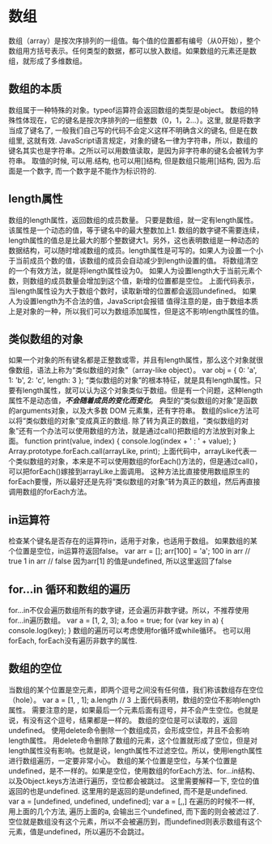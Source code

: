 # 数组
数组（array）是按次序排列的一组值。每个值的位置都有编号（从0开始），整个数组用方括号表示。任何类型的数据，都可以放入数组。如果数组的元素还是数组，就形成了多维数组。

## 数组的本质
数组属于一种特殊的对象。typeof运算符会返回数组的类型是object。
数组的特殊性体现在，它的键名是按次序排列的一组整数（0，1，2…）。这里, 就是将数字当成了键名了, 一般我们自己写的代码不会定义这样不明确含义的键名, 但是在数组里, 这就有效. 
JavaScript语言规定，对象的键名一律为字符串，所以，数组的键名其实也是字符串。之所以可以用数值读取，是因为非字符串的键名会被转为字符串。
取值的时候, 可以用.结构, 也可以用[]结构, 但是数组只能用[]结构, 因为.后面是一个数字, 而一个数字是不能作为标识符的. 

## length属性
数组的length属性，返回数组的成员数量。
只要是数组，就一定有length属性。该属性是一个动态的值，等于键名中的最大整数加上1. 
数组的数字键不需要连续，length属性的值总是比最大的那个整数键大1。另外，这也表明数组是一种动态的数据结构，可以随时增减数组的成员。length属性是可写的。如果人为设置一个小于当前成员个数的值，该数组的成员会自动减少到length设置的值。
将数组清空的一个有效方法，就是将length属性设为0。
如果人为设置length大于当前元素个数，则数组的成员数量会增加到这个值，新增的位置都是空位。
上面代码表示，当length属性设为大于数组个数时，读取新增的位置都会返回undefined。
如果人为设置length为不合法的值，JavaScript会报错
值得注意的是，由于数组本质上是对象的一种，所以我们可以为数组添加属性，但是这不影响length属性的值。

## 类似数组的对象
如果一个对象的所有键名都是正整数或零，并且有length属性，那么这个对象就很像数组，语法上称为“类似数组的对象”（array-like object）。
var obj = {
  0: 'a',
  1: 'b',
  2: 'c',
  length: 3
};
“类似数组的对象”的根本特征，就是具有length属性。只要有length属性，就可以认为这个对象类似于数组。但是有一个问题，这种length属性不是动态值，***不会随着成员的变化而变化***。
典型的“类似数组的对象”是函数的arguments对象，以及大多数 DOM 元素集，还有字符串。
数组的slice方法可以将“类似数组的对象”变成真正的数组. 
除了转为真正的数组，“类似数组的对象”还有一个办法可以使用数组的方法，就是通过call()把数组的方法放到对象上面。
function print(value, index) {
  console.log(index + ' : ' + value);
}
Array.prototype.forEach.call(arrayLike, print);
上面代码中，arrayLike代表一个类似数组的对象，本来是不可以使用数组的forEach()方法的，但是通过call()，可以把forEach()嫁接到arrayLike上面调用。
这种方法比直接使用数组原生的forEach要慢，所以最好还是先将“类似数组的对象”转为真正的数组，然后再直接调用数组的forEach方法。

## in运算符
检查某个键名是否存在的运算符in，适用于对象，也适用于数组。
如果数组的某个位置是空位，in运算符返回false。
var arr = [];
arr[100] = 'a';
100 in arr // true
1 in arr // false 因为arr[1] 的值是undefined, 所以这里返回了false

## for…in 循环和数组的遍历
for...in不仅会遍历数组所有的数字键，还会遍历非数字键。所以，不推荐使用for...in遍历数组。
var a = [1, 2, 3];
a.foo = true;
for (var key in a) {
  console.log(key);
}
数组的遍历可以考虑使用for循环或while循环。
也可以用forEach, forEach没有遍历非数字的属性. 

## 数组的空位
当数组的某个位置是空元素，即两个逗号之间没有任何值，我们称该数组存在空位（hole）。
var a = [1, , 1];
a.length // 3
上面代码表明，数组的空位不影响length属性。
需要注意的是，如果最后一个元素后面有逗号，并不会产生空位。也就是说，有没有这个逗号，结果都是一样的。
数组的空位是可以读取的，返回undefined。
使用delete命令删除一个数组成员，会形成空位，并且不会影响length属性。
用delete命令删除了数组的元素，这个位置就形成了空位，但是对length属性没有影响。也就是说，length属性不过滤空位。所以，使用length属性进行数组遍历，一定要非常小心。
数组的某个位置是空位，与某个位置是undefined，是不一样的。如果是空位，使用数组的forEach方法、for...in结构、以及Object.keys方法进行遍历，空位都会被跳过。
这里需要解释一下, 空位的值返回的也是undefined. 这里用的是返回的是undefined, 而不是是undefined.  
var a = [undefined, undefined, undefined];
var a = [,,]
在遍历的时候不一样, 用上面的几个方法, 遍历上面的a, 会输出三个undefined, 而下面的则会被滤过了. 
空位就是数组没有这个元素，所以不会被遍历到，而undefined则表示数组有这个元素，值是undefined，所以遍历不会跳过。
